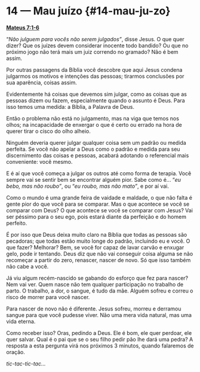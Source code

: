 # 14 — Mau juízo {#14-mau-ju-zo}

[**Mateus 7:1-6**](http://bibliaonline.com.br/acf/mt/7/1-6)

“_Não julguem para vocês não serem julgados”_, disse Jesus. O que quer dizer? Que os juízes devem considerar inocente todo bandido? Ou que no próximo jogo não terá mais um juiz correndo no gramado? Não é bem assim.

Por outras passagens da Bíblia você descobre que aqui Jesus condena julgarmos os motivos e intenções das pessoas; tirarmos conclusões por sua aparência, coisas assim.

Evidentemente há coisas que devemos sim julgar, como as coisas que as pessoas dizem ou fazem, especialmente quando o assunto é Deus. Para isso temos uma medida: a Bíblia, a Palavra de Deus.

Então o problema não está no julgamento, mas na viga que temos nos olhos; na incapacidade de enxergar o que é certo ou errado na hora de querer tirar o cisco do olho alheio.

Ninguém deveria querer julgar qualquer coisa sem um padrão ou medida perfeita. Se você não apelar a Deus como o padrão e medida para seu discernimento das coisas e pessoas, acabará adotando o referencial mais conveniente: você mesmo.

E é aí que você começa a julgar os outros até como forma de terapia. Você sempre vai se sentir bem se encontrar alguém pior. Sabe como é... “_eu bebo, mas não roubo”_, ou “_eu roubo, mas não mato”_, e por aí vai.

Como o mundo é uma grande feira de vaidade e maldade, o que não falta é gente pior do que você para se comparar. Mas o que acontece se você se comparar com Deus? O que acontece se você se comparar com Jesus? Vai ser péssimo para o seu ego, pois estará diante da perfeição e do homem perfeito.

É por isso que Deus deixa muito claro na Bíblia que todas as pessoas são pecadoras; que todas estão muito longe do padrão, incluindo eu e você. O que fazer? Melhorar? Bem, se você for capaz de lavar carvão e enxugar gelo, pode ir tentando. Deus diz que não vai conseguir coisa alguma se não recomeçar a partir do zero, renascer, nascer de novo. Só que isso também não cabe a você.

Já viu algum recém-nascido se gabando do esforço que fez para nascer? Nem vai ver. Quem nasce não tem qualquer participação no trabalho de parto. O trabalho, a dor, o sangue, é tudo da mãe. Alguém sofreu e correu o risco de morrer para você nascer.

Para nascer de novo não é diferente. Jesus sofreu, morreu e derramou sangue para que você pudesse viver. Não uma mera vida natural, mas uma vida eterna.

Como receber isso? Oras, pedindo a Deus. Ele é bom, ele quer perdoar, ele quer salvar. Qual é o pai que se o seu filho pedir pão lhe dará uma pedra? A resposta a esta pergunta virá nos próximos 3 minutos, quando falaremos de oração.

_tic-tac-tic-tac..._